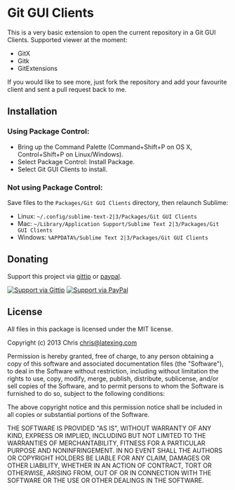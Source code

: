 # Git GUI Clients

This is a very basic extension to open the current repository in a Git GUI
Clients. Supported viewer at the moment:

- GitX
- Gitk
- GitExtensions

If you would like to see more, just fork the repository and add your favourite
client and sent a pull request back to me.

## Installation

### Using Package Control:

* Bring up the Command Palette (Command+Shift+P on OS X, Control+Shift+P on
  Linux/Windows).
* Select Package Control: Install Package.
* Select Git GUI Clients to install.

### Not using Package Control:

Save files to the `Packages/Git GUI Clients` directory, then relaunch Sublime:

* Linux: `~/.config/sublime-text-2|3/Packages/Git GUI Clients`
* Mac: `~/Library/Application Support/Sublime Text 2|3/Packages/Git GUI Clients`
* Windows: `%APPDATA%/Sublime Text 2|3/Packages/Git GUI Clients`

## Donating

Support this project via [gittip][] or [paypal][].

[![Support via Gittip](https://rawgithub.com/chris---/Donation-Badges/master/gittip.jpeg)][gittip] [![Support via PayPal](https://rawgithub.com/chris---/Donation-Badges/master/paypal.jpeg)][paypal]

[gittip]: https://www.gittip.com/Chris---
[paypal]: https://www.paypal.com/cgi-bin/webscr?cmd=_s-xclick&hosted_button_id=ZWZCJPFSZNXEW

## License

All files in this package is licensed under the MIT license.

Copyright (c) 2013 Chris <chris@latexing.com>

Permission is hereby granted, free of charge, to any person obtaining a copy
of this software and associated documentation files (the "Software"), to deal
in the Software without restriction, including without limitation the rights
to use, copy, modify, merge, publish, distribute, sublicense, and/or sell
copies of the Software, and to permit persons to whom the Software is
furnished to do so, subject to the following conditions:

The above copyright notice and this permission notice shall be included in all
copies or substantial portions of the Software.

THE SOFTWARE IS PROVIDED "AS IS", WITHOUT WARRANTY OF ANY KIND, EXPRESS OR
IMPLIED, INCLUDING BUT NOT LIMITED TO THE WARRANTIES OF MERCHANTABILITY,
FITNESS FOR A PARTICULAR PURPOSE AND NONINFRINGEMENT. IN NO EVENT SHALL THE
AUTHORS OR COPYRIGHT HOLDERS BE LIABLE FOR ANY CLAIM, DAMAGES OR OTHER
LIABILITY, WHETHER IN AN ACTION OF CONTRACT, TORT OR OTHERWISE, ARISING FROM,
OUT OF OR IN CONNECTION WITH THE SOFTWARE OR THE USE OR OTHER DEALINGS IN THE
SOFTWARE.